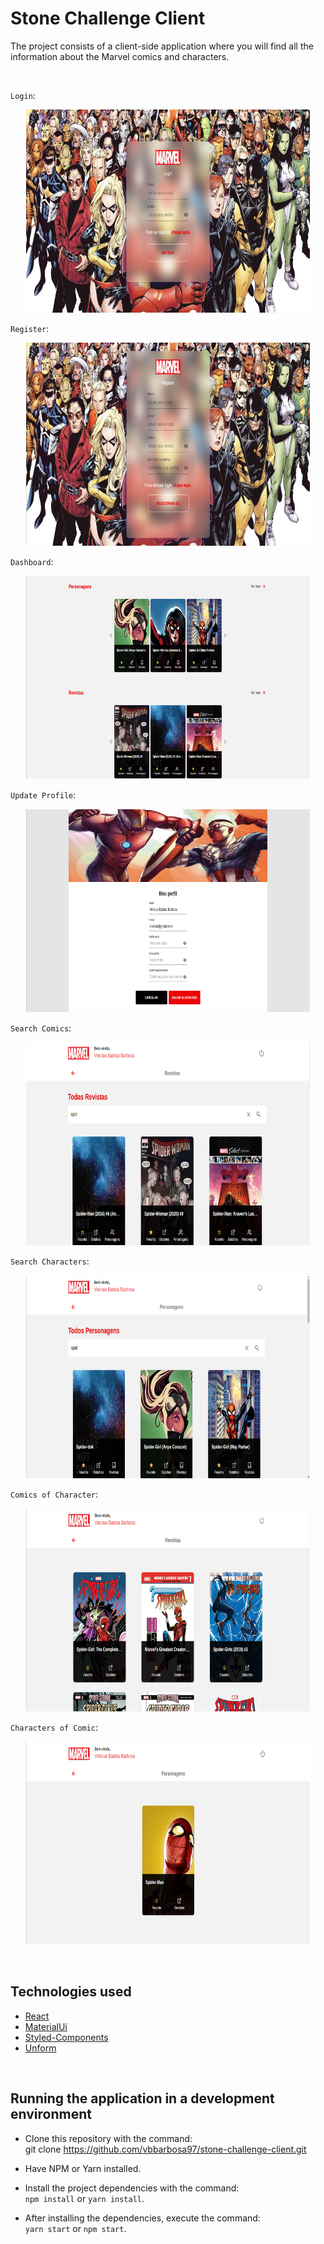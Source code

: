 # Stone Challenge Client

The project consists of a client-side application where you will find all the information about the Marvel comics and characters.

<br>

`Login`:

<div>
  <p align="center">
    <img src="./.github/login.png" alt="login" height="325" width="90%">
  </p>
</div>

`Register`:

<div>
  <p align="center">
    <img src="./.github/register.png" alt="register" height="325" width="90%">
  </p>
</div>

`Dashboard`:

<div>
  <p align="center">
    <img src="./.github/dashboard.png" alt="dashboard" height="325" width="90%">
  </p>
</div>

`Update Profile`:

<div>
  <p align="center">
    <img src="./.github/update.png" alt="update" height="325" width="90%">
  </p>
</div>

`Search Comics`:

<div>
  <p align="center">
    <img src="./.github/search-comics.png" alt="search-comics" height="325" width="90%">
  </p>
</div

`Search Characters`:

<div>
  <p align="center">
    <img src="./.github/search-characters.png" alt="search-characters" height="325" width="90%">
  </p>
</div

`Comics of Character`:

<div>
  <p align="center">
    <img src="./.github/comics-of-character.png" alt="comics-of-character" height="325" width="90%">
  </p>
</div

`Characters of Comic`:

<div>
  <p align="center">
    <img src="./.github/characters-of-comic.png" alt="characters-of-comic" height="325" width="90%">
  </p>
</div

<br>
<br>

## Technologies used

- [React](https://github.com/facebook/react)
- [MaterialUi](https://github.com/mui-org/material-ui)
- [Styled-Components](https://github.com/styled-components/styled-components)
- [Unform](https://github.com/unform/unform)

<br>

## Running the application in a development environment

- Clone this repository with the command: <br>git clone https://github.com/vbbarbosa97/stone-challenge-client.git

- Have NPM or Yarn installed.

- Install the project dependencies with the command:<br> `npm install` or `yarn install`.

- After installing the dependencies, execute the command:<br> `yarn start` or `npm start`.
